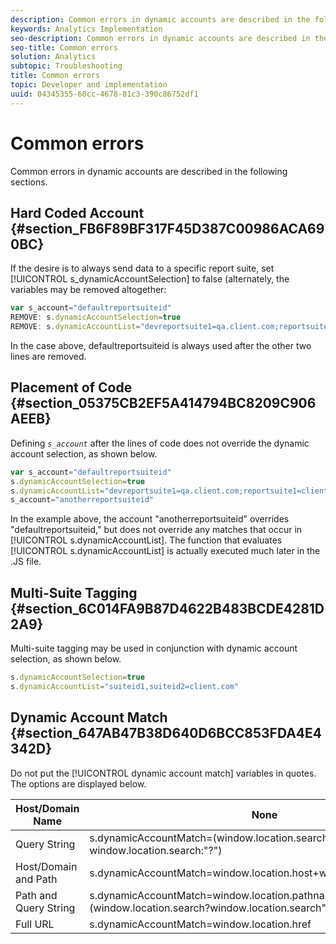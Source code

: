 ```yaml
---
description: Common errors in dynamic accounts are described in the following sections.
keywords: Analytics Implementation
seo-description: Common errors in dynamic accounts are described in the following sections.
seo-title: Common errors
solution: Analytics
subtopic: Troubleshooting
title: Common errors
topic: Developer and implementation
uuid: 04345355-60cc-4678-81c3-390c86752df1
---
```


# Common errors

Common errors in dynamic accounts are described in the following sections.

## Hard Coded Account {#section_FB6F89BF317F45D387C00986ACA690BC}

If the desire is to always send data to a specific report suite, set [!UICONTROL s_dynamicAccountSelection] to false (alternately, the variables may be removed altogether:

```js
var s_account="defaultreportsuiteid" 
REMOVE: s.dynamicAccountSelection=true 
REMOVE: s.dynamicAccountList="devreportsuite1=qa.client.com;reportsuite1=client.com" 

```

In the case above, defaultreportsuiteid is always used after the other two lines are removed.

## Placement of Code {#section_05375CB2EF5A414794BC8209C906AEEB}

Defining *`s_account`* after the lines of code does not override the dynamic account selection, as shown below.

```js
var s_account="defaultreportsuiteid" 
s.dynamicAccountSelection=true 
s.dynamicAccountList="devreportsuite1=qa.client.com;reportsuite1=client.com" 
s_account="anotherreportsuiteid" 

```

In the example above, the account "anotherreportsuiteid" overrides "defaultreportsuiteid," but does not override any matches that occur in [!UICONTROL s.dynamicAccountList]. The function that evaluates [!UICONTROL s.dynamicAccountList] is actually executed much later in the .JS file.

## Multi-Suite Tagging {#section_6C014FA9B87D4622B483BCDE4281D2A9}

Multi-suite tagging may be used in conjunction with dynamic account selection, as shown below.

```js
s.dynamicAccountSelection=true 
s.dynamicAccountList="suiteid1,suiteid2=client.com" 

```

## Dynamic Account Match {#section_647AB47B38D640D6BCC853FDA4E4342D}

Do not put the [!UICONTROL dynamic account match] variables in quotes. The options are displayed below.

|  Host/Domain Name  | None  |
|---|---|
|  Query String  | s.dynamicAccountMatch=(window.location.search?window.location.search:"?")  |
|  Host/Domain and Path  | s.dynamicAccountMatch=window.location.host+window.lcation.pathname  |
|  Path and Query String  | s.dynamicAccountMatch=window.location.pathname+(window.location.search?window.location.search""?")  |
|  Full URL  | s.dynamicAccountMatch=window.location.href  |

